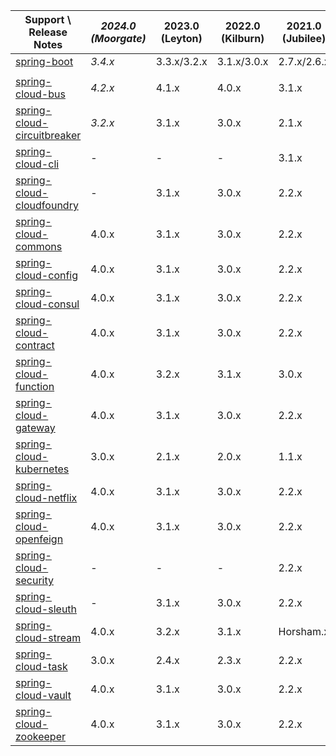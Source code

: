 |Support \ Release Notes     | *2024.0 (Moorgate)* | 2023.0 (Leyton) | 2022.0 (Kilburn) | 2021.0 (Jubilee) | 2020.0 (ilford) | Hoxton | Greenwich | Finchley | Edgware |
| --- | ------------------- | ----------------| ---------------- | ---------------- | --------------- | ------ | --------- | -------- | ------- |
[spring-boot](https://spring.io/projects/spring-boot#support) | _3.4.x_ | 3.3.x/3.2.x | 3.1.x/3.0.x | 2.7.x/2.6.x | 2.5.x/2.4.x | 2.3.x/2.2.x | 2.1.x | 2.0.x | 1.5.x |
 |  |  |  |  |  |  |  |
[spring-cloud-bus](https://spring.io/projects/spring-cloud-bus#support) | _4.2.x_ | 4.1.x | 4.0.x | 3.1.x | 3.0.x | 2.2.x | 2.1.x | 2.0.x | 1.3.x |
[spring-cloud-circuitbreaker](https://spring.io/projects/spring-cloud-circuitbreaker#support) | _3.2.x_ | 3.1.x | 3.0.x  | 2.1.x | 2.0.x | 1.0.x | - | - | - |
[spring-cloud-cli](https://spring.io/projects/spring-cloud-cli#support) | - | - | - | 3.1.x | 3.0.x | 2.2.x | 2.1.x | 2.0.x | 1.4.x |
[spring-cloud-cloudfoundry](https://spring.io/projects/spring-cloud-cloudfoundry#support) | - | 3.1.x | 3.0.x | 2.2.x | 2.1.x | 2.0.x | 1.1.x |
[spring-cloud-commons](https://spring.io/projects/spring-cloud-commons#support) | 4.0.x  | 3.1.x | 3.0.x | 2.2.x | 2.1.x | 2.0.x | 1.3.x |
[spring-cloud-config](https://spring.io/projects/spring-cloud-config#support) | 4.0.x  | 3.1.x | 3.0.x | 2.2.x | 2.1.x | 2.0.x | 1.4.x |
[spring-cloud-consul](https://spring.io/projects/spring-cloud-consul#support) | 4.0.x  | 3.1.x | 3.0.x | 2.2.x | 2.1.x | 2.0.x | 1.3.x |
[spring-cloud-contract](https://spring.io/projects/spring-cloud-contract#support) | 4.0.x  | 3.1.x | 3.0.x | 2.2.x | 2.1.x | 2.0.x | 1.2.x |
[spring-cloud-function](https://spring.io/projects/spring-cloud-function#support) | 4.0.x  | 3.2.x | 3.1.x | 3.0.x | 2.0.x | 1.0.x | 1.0.x |
[spring-cloud-gateway](https://spring.io/projects/spring-cloud-gateway#support) | 4.0.x  | 3.1.x | 3.0.x | 2.2.x | 2.1.x | 2.0.x | 1.0.x |
[spring-cloud-kubernetes](https://spring.io/projects/spring-cloud-kubernetes#support) | 3.0.x  | 2.1.x | 2.0.x | 1.1.x | 1.0.x | - | - |
[spring-cloud-netflix](https://spring.io/projects/spring-cloud-netflix#support) | 4.0.x  | 3.1.x | 3.0.x | 2.2.x | 2.1.x | 2.0.x | 1.4.x |
[spring-cloud-openfeign](https://spring.io/projects/spring-cloud-openfeign#support) | 4.0.x  | 3.1.x | 3.0.x | 2.2.x | 2.1.x | - | - |
[spring-cloud-security](https://spring.io/projects/spring-cloud-security#support) | - | - | - | 2.2.x | 2.1.x | 2.0.x | 1.2.x |
[spring-cloud-sleuth](https://spring.io/projects/spring-cloud-sleuth#support) | - | 3.1.x | 3.0.x | 2.2.x | 2.1.x | 2.0.x | 1.3.x |
[spring-cloud-stream](https://spring.io/projects/spring-cloud-stream#support) | 4.0.x | 3.2.x | 3.1.x | Horsham.x | Fishtown.x | Elmhurst.x | Ditmars.x |
[spring-cloud-task](https://spring.io/projects/spring-cloud-task#support) | 3.0.x | 2.4.x | 2.3.x | 2.2.x | 2.1.x | 2.0.x | 1.2.x |
[spring-cloud-vault](https://spring.io/projects/spring-cloud-vault#support) | 4.0.x  | 3.1.x | 3.0.x | 2.2.x | 2.1.x | 2.0.x | 1.1.x |
[spring-cloud-zookeeper](https://spring.io/projects/spring-cloud-zookeeper#support) | 4.0.x  | 3.1.x | 3.0.x | 2.2.x | 2.1.x | 2.0.x | 1.2.x |
